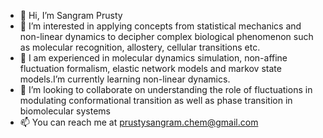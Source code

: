 - 👋 Hi, I’m Sangram Prusty
- 👀 I’m interested in applying concepts from statistical mechanics and non-linear dynamics to decipher complex biological phenomenon such as molecular recognition, allostery, cellular transitions etc.
- 🌱 I am experienced in molecular dynamics simulation, non-affine fluctuation formalism, elastic network models and markov state models.I’m currently learning non-linear dynamics.
- 💞️ I’m looking to collaborate on understanding the role of fluctuations in modulating conformational transition as well as phase transition in biomolecular systems
- 📫 You can reach me at prustysangram.chem@gmail.com

<!---
Sangram-biophy/Sangram-biophy is a ✨ special ✨ repository because its `README.md` (this file) appears on your GitHub profile.
You can click the Preview link to take a look at your changes.
--->
